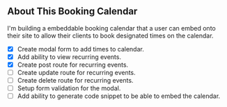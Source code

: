 ## About This Booking Calendar

I'm building a embeddable booking calendar that a user can embed onto their site to allow their clients to book designated times on the calendar.

- [x] Create modal form to add times to calendar.
- [x] Add ability to view recurring events.
- [x] Create post route for recurring events.
- [ ] Create update route for recurring events.
- [ ] Create delete route for recurring events.
- [ ] Setup form validation for the modal.
- [ ] Add ability to generate code snippet to be able to embed the calendar.

